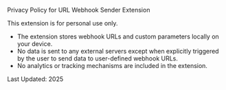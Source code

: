 Privacy Policy for URL Webhook Sender Extension

This extension is for personal use only.
- The extension stores webhook URLs and custom parameters locally on your device.
- No data is sent to any external servers except when explicitly triggered by the user to send data to user-defined webhook URLs.
- No analytics or tracking mechanisms are included in the extension.

Last Updated: 2025
